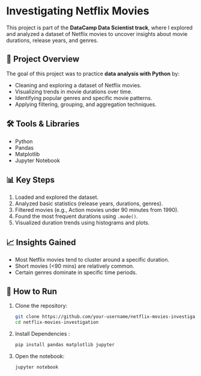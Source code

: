 # Investigating Netflix Movies  

This project is part of the **DataCamp Data Scientist track**, where I explored and analyzed a dataset of Netflix movies to uncover insights about movie durations, release years, and genres.  

## 📌 Project Overview  
The goal of this project was to practice **data analysis with Python** by:  
- Cleaning and exploring a dataset of Netflix movies.  
- Visualizing trends in movie durations over time.  
- Identifying popular genres and specific movie patterns.  
- Applying filtering, grouping, and aggregation techniques.  

## 🛠️ Tools & Libraries  
- Python  
- Pandas  
- Matplotlib  
- Jupyter Notebook  

## 📊 Key Steps  
1. Loaded and explored the dataset.  
2. Analyzed basic statistics (release years, durations, genres).  
3. Filtered movies (e.g., Action movies under 90 minutes from 1990).  
4. Found the most frequent durations using `.mode()`.  
5. Visualized duration trends using histograms and plots.  

## 📈 Insights Gained  
- Most Netflix movies tend to cluster around a specific duration.  
- Short movies (<90 mins) are relatively common.  
- Certain genres dominate in specific time periods.  

## 🚀 How to Run  
1. Clone the repository:  
   ```bash
   git clone https://github.com/your-username/netflix-movies-investigation.git
   cd netflix-movies-investigation
2. Install Dependencies :
   ```bash
   pip install pandas matplotlib jupyter
4. Open the notebook:
    ```bash
   jupyter notebook

